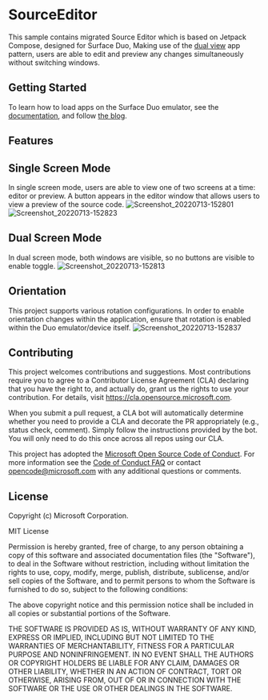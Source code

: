 # SourceEditor

This sample contains migrated Source Editor which is based on Jetpack Compose, designed for Surface Duo, Making use of the [dual view](https://docs.microsoft.com/dual-screen/introduction#dual-view) app pattern, users are able to edit and preview any changes simultaneously without switching windows.

## Getting Started

To learn how to load apps on the Surface Duo emulator, see the [documentation](https://docs.microsoft.com/dual-screen/android), and follow [the blog](https://devblogs.microsoft.com/surface-duo).

## Features

## Single Screen Mode

In single screen mode, users are able to view one of two screens at a time: editor or preview. A button appears in the editor window that allows users to view a preview of the source code.
![Screenshot_20220713-152801](https://user-images.githubusercontent.com/20245964/178848516-d75f68c0-2661-4afc-b181-6f189b0f02be.png)
![Screenshot_20220713-152823](https://user-images.githubusercontent.com/20245964/178848554-7abf73fe-ee28-4853-817f-a5fab9055fa2.png)

## Dual Screen Mode

In dual screen mode, both windows are visible, so no buttons are visible to enable toggle.
![Screenshot_20220713-152813](https://user-images.githubusercontent.com/20245964/178848621-a92aad9e-27c1-47f1-b2d8-36058cf21e11.png)


## Orientation

This project supports various rotation configurations. In order to enable orientation changes within the application, ensure that rotation is enabled within the Duo emulator/device itself.
![Screenshot_20220713-152837](https://user-images.githubusercontent.com/20245964/178848634-97394f3f-537b-4af8-a5cb-2108a6d9edbf.png)


## Contributing

This project welcomes contributions and suggestions.  Most contributions require you to agree to a
Contributor License Agreement (CLA) declaring that you have the right to, and actually do, grant us
the rights to use your contribution. For details, visit https://cla.opensource.microsoft.com.

When you submit a pull request, a CLA bot will automatically determine whether you need to provide
a CLA and decorate the PR appropriately (e.g., status check, comment). Simply follow the instructions
provided by the bot. You will only need to do this once across all repos using our CLA.

This project has adopted the [Microsoft Open Source Code of Conduct](https://opensource.microsoft.com/codeofconduct/).
For more information see the [Code of Conduct FAQ](https://opensource.microsoft.com/codeofconduct/faq/) or
contact [opencode@microsoft.com](mailto:opencode@microsoft.com) with any additional questions or comments.

## License

Copyright (c) Microsoft Corporation.

MIT License

Permission is hereby granted, free of charge, to any person obtaining a copy of this software and associated documentation files (the "Software"), to deal in the Software without restriction, including without limitation the rights to use, copy, modify, merge, publish, distribute, sublicense, and/or sell copies of the Software, and to permit persons to whom the Software is furnished to do so, subject to the following conditions:

The above copyright notice and this permission notice shall be included in all copies or substantial portions of the Software.

THE SOFTWARE IS PROVIDED AS IS, WITHOUT WARRANTY OF ANY KIND, EXPRESS OR IMPLIED, INCLUDING BUT NOT LIMITED TO THE WARRANTIES OF MERCHANTABILITY, FITNESS FOR A PARTICULAR PURPOSE AND NONINFRINGEMENT. IN NO EVENT SHALL THE AUTHORS OR COPYRIGHT HOLDERS BE LIABLE FOR ANY CLAIM, DAMAGES OR OTHER LIABILITY, WHETHER IN AN ACTION OF CONTRACT, TORT OR OTHERWISE, ARISING FROM, OUT OF OR IN CONNECTION WITH THE SOFTWARE OR THE USE OR OTHER DEALINGS IN THE SOFTWARE.

